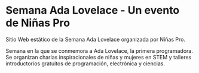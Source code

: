 # Semana Ada Lovelace - Un evento de Niñas Pro

Sitio Web estático de la Semana Ada Lovelace organizada por Niñas Pro.

Semana en la que se conmemora a Ada Lovelace, la primera programadora. Se organizan charlas inspiracionales de niñas y mujeres en STEM y talleres introductorios gratuitos de programación, electrónica y ciencias. 
